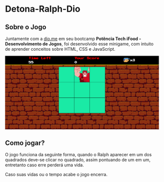 # Detona-Ralph-Dio

## Sobre o Jogo

 Juntamente com a [dio.me](https://www.dio.me) em seu bootcamp **Potência Tech iFood - Desenvolvimento de Jogos**, foi desenvolvido esse minigame, com intuito de aprender conceitos sobre HTML, CSS e JavaScript.

![View Game](./src/images/ScreenshotGameView.png)

## Como jogar?
O jogo funciona da seguinte forma, quando o Ralph aparecer em um dos quadrados deve-se clicar no quadrado, assim pontuando de um em um, entretanto caso erre perderá uma vida.  
  
Caso suas vidas ou o tempo acabe o jogo encerra.
